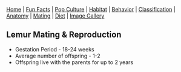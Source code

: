 [Home](/README.md) |
[Fun Facts](/facts.md) |
[Pop Culture](/pop-culture.md) |
[Habitat](/anatomy.md) |
[Behavior](/behavior.md) |
[Classification](/classification.md) |
[Anatomy](/anatomy.md) |
[Mating](/mating.md) |
[Diet](/diet.md) |
[Image Gallery](/ImageGallery.md)

## Lemur Mating & Reproduction
* Gestation Period - 18-24 weeks
* Average number of offspring - 1-2
* Offspring live with the parents for up to 2 years
